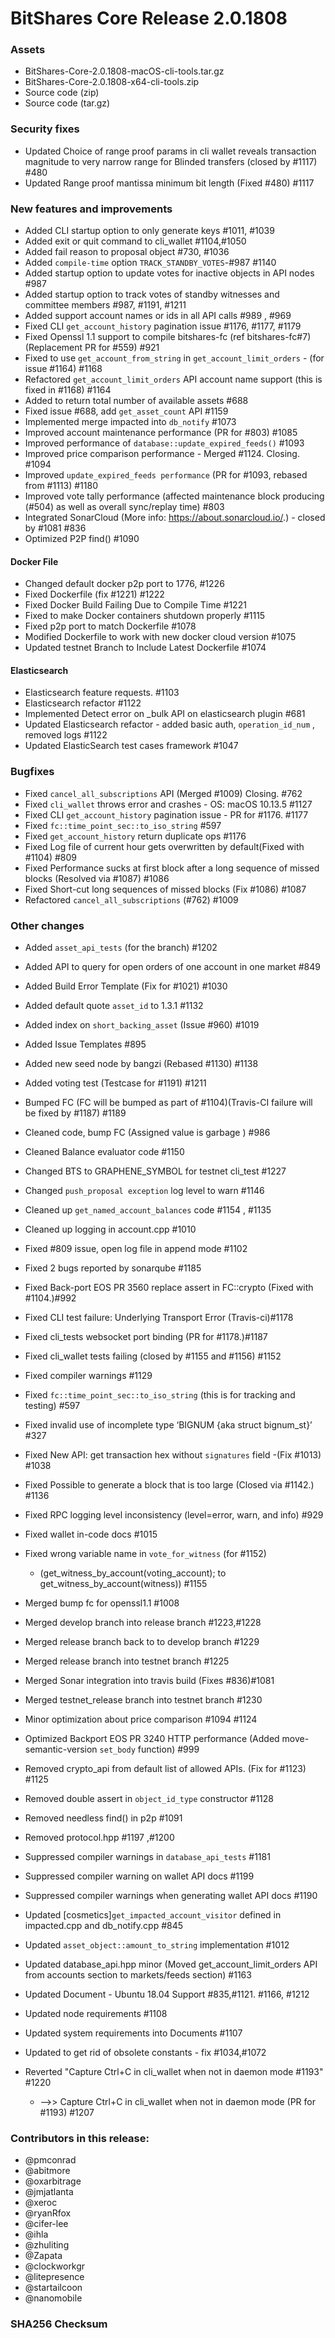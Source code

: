 # BitShares Core Release 2.0.1808


### Assets

- BitShares-Core-2.0.1808-macOS-cli-tools.tar.gz
- BitShares-Core-2.0.1808-x64-cli-tools.zip
- Source code (zip)
- Source code (tar.gz) 


### Security fixes
- Updated Choice of range proof params in cli wallet reveals transaction magnitude to very narrow range for Blinded transfers (closed by #1117) #480
- Updated Range proof mantissa minimum bit length (Fixed #480) #1117

### New features and improvements
- Added CLI startup option to only generate keys #1011, #1039
- Added exit or quit command to cli_wallet  #1104,#1050
- Added fail reason to proposal object #730, #1036
- Added `compile-time` option `TRACK_STANDBY_VOTES`-#987 #1140
- Added startup option to update votes for inactive objects in API nodes #987 
- Added startup option to track votes of standby witnesses and committee members #987, #1191, #1211
- Added support account names or ids in all API calls #989 , #969
- Fixed CLI `get_account_history` pagination issue #1176, #1177, #1179
- Fixed Openssl 1.1 support to compile bitshares-fc (ref bitshares-fc#7) (Replacement PR for #559) #921
- Fixed to use `get_account_from_string` in `get_account_limit_orders` - (for issue #1164) #1168
- Refactored `get_account_limit_orders` API account name support (this is fixed in #1168) #1164
- Added to return total number of available assets #688
- Fixed issue #688, add `get_asset_count` API #1159
- Implemented merge impacted into `db_notify`	#1073
- Improved account maintenance performance (PR for #803)	#1085
- Improved performance of `database::update_expired_feeds()` #1093
- Improved price comparison performance - Merged #1124. Closing. #1094
- Improved `update_expired_feeds performance` (PR for #1093, rebased from #1113) #1180
- Improved vote tally performance (affected maintenance block producing (#504) as well as overall sync/replay time) #803
- Integrated SonarCloud (More info: https://about.sonarcloud.io/.) - closed by #1081	#836
- Optimized P2P find() #1090

#### Docker File
- Changed default docker p2p port to 1776, #1226
- Fixed Dockerfile (fix #1221) #1222
- Fixed Docker Build Failing Due to Compile Time #1221
- Fixed to make Docker containers shutdown properly #1115
- Fixed p2p port to match Dockerfile #1078
- Modified Dockerfile to work with new docker cloud version #1075
- Updated testnet Branch to Include Latest Dockerfile		#1074

#### Elasticsearch
- Elasticsearch feature requests. #1103
- Elasticsearch refactor #1122
- Implemented Detect error on _bulk API on elasticsearch plugin #681
- Updated Elasticsearch refactor - added basic auth, `operation_id_num` , removed logs #1122
- Updated ElasticSearch test cases framework	#1047

### Bugfixes
- Fixed `cancel_all_subscriptions` API (Merged #1009) Closing. #762
- Fixed `cli_wallet` throws error and crashes - OS: macOS 10.13.5 #1127
- Fixed CLI `get_account_history` pagination issue - PR for #1176. #1177
- Fixed `fc::time_point_sec::to_iso_string` #597
- Fixed `get_account_history` return duplicate ops #1176
- Fixed Log file of current hour gets overwritten by default(Fixed with #1104) #809
- Fixed Performance sucks at first block after a long sequence of missed blocks (Resolved via #1087)		#1086
- Fixed Short-cut long sequences of missed blocks (Fix #1086) #1087
- Refactored `cancel_all_subscriptions` (#762) #1009

### Other changes
- Added `asset_api_tests` (for the branch) #1202
- Added API to query for open orders of one account in one market #849
- Added Build Error Template (Fix for #1021) #1030
- Added default quote `asset_id` to 1.3.1	#1132
- Added index on `short_backing_asset` (Issue #960) #1019
- Added Issue Templates #895
- Added new seed node by bangzi (Rebased #1130)	#1138
- Added voting test (Testcase for #1191) #1211
- Bumped FC (FC will be bumped as part of #1104)(Travis-CI failure will be fixed by #1187) #1189
- Cleaned code, bump FC (Assigned value is garbage ) #986
- Cleaned Balance evaluator code 	#1150
- Changed BTS to GRAPHENE_SYMBOL for testnet cli_test #1227
- Changed `push_proposal exception` log level to warn #1146
- Cleaned up `get_named_account_balances` code #1154 , #1135
- Cleaned up logging in account.cpp #1010
- Fixed #809 issue, open log file in append mode #1102
- Fixed 2 bugs reported by sonarqube #1185
- Fixed Back-port EOS PR 3560 replace assert in FC::crypto (Fixed with #1104.)#992
- Fixed CLI test failure: Underlying Transport Error (Travis-ci)#1178
- Fixed cli_tests websocket port binding (PR for #1178.)#1187
- Fixed cli_wallet tests failing (closed by #1155 and #1156) #1152
- Fixed compiler warnings	#1129
- Fixed `fc::time_point_sec::to_iso_string`  (this is for tracking and testing) #597
- Fixed invalid use of incomplete type ‘BIGNUM {aka struct bignum_st}’ #327
- Fixed New API: get transaction hex without `signatures` field -(Fix #1013) #1038
- Fixed Possible to generate a block that is too large (Closed via #1142.) #1136
- Fixed RPC logging level inconsistency (level=error, warn, and info) #929
- Fixed wallet in-code docs #1015
- Fixed wrong variable name in `vote_for_witness` (for #1152) 
  - (get_witness_by_account(voting_account); to get_witness_by_account(witness)) #1155
- Merged bump fc for openssl1.1 #1008
- Merged develop branch into release branch #1223,#1228
- Merged release branch back to to develop branch #1229
- Merged release branch into testnet branch #1225
- Merged Sonar integration into travis build  (Fixes #836)#1081
- Merged testnet_release branch into testnet branch #1230
- Minor optimization about price comparison #1094 #1124
- Optimized Backport EOS PR 3240 HTTP performance  (Added move-semantic-version `set_body` function) #999
- Removed crypto_api from default list of allowed APIs. (Fix for #1123)	#1125
- Removed double assert in `object_id_type` constructor #1128
- Removed needless find() in p2p	#1091
- Removed protocol.hpp #1197 ,#1200
- Suppressed compiler warnings in `database_api_tests` #1181
- Suppressed compiler warning on wallet API docs #1199
- Suppressed compiler warnings when generating wallet API docs #1190
- Updated [cosmetics]`get_impacted_account_visitor` defined in impacted.cpp and db_notify.cpp	#845
- Updated `asset_object::amount_to_string` implementation #1012
- Updated database_api.hpp minor (Moved get_account_limit_orders API from accounts section to markets/feeds section) #1163
- Updated Document - Ubuntu 18.04 Support #835,#1121. #1166, #1212
- Updated node requirements #1108
- Updated system requirements into Documents #1107
- Updated to get rid of obsolete constants - fix #1034,#1072


- Reverted "Capture Ctrl+C in cli_wallet when not in daemon mode #1193" #1220
  - -->> Capture Ctrl+C in cli_wallet when not in daemon mode (PR for #1193) #1207


### Contributors in this release:

- @pmconrad
- @abitmore
- @oxarbitrage
- @jmjatlanta
- @xeroc
- @ryanRfox
- @cifer-lee
- @ihla
- @zhuliting
- @Zapata
- @clockworkgr 
- @litepresence
- @startailcoon
- @nanomobile

	
	
	
### SHA256 Checksum	


